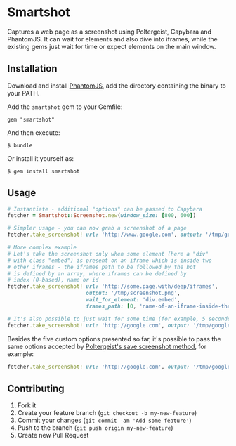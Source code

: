 # Smartshot

Captures a web page as a screenshot using Poltergeist, Capybara and PhantomJS.
It can wait for elements and also dive into iframes, while the existing gems
just wait for time or expect elements on the main window.

## Installation

Download and install [PhantomJS](http://phantomjs.org/),
add the directory containing the binary to your PATH.

Add the `smartshot` gem to your Gemfile:

    gem "smartshot"

And then execute:

    $ bundle

Or install it yourself as:

    $ gem install smartshot

## Usage

```rb
# Instantiate - additional "options" can be passed to Capybara
fetcher = Smartshot::Screenshot.new(window_size: [800, 600])

# Simpler usage - you can now grab a screenshot of a page
fetcher.take_screenshot! url: 'http://www.google.com', output: '/tmp/google.png'

# More complex example
# Let's take the screenshot only when some element (here a "div"
# with class "embed") is present on an iframe which is inside two
# other iframes - the iframes path to be followed by the bot
# is defined by an array, where iframes can be defined by
# index (0-based), name or id
fetcher.take_screenshot! url: 'http://some.page.with/deep/iframes',
                         output: '/tmp/screenshot.png',
                         wait_for_element: 'div.embed',
                         frames_path: [0, 'name-of-an-iframe-inside-the-first-iframe', 'id-of-an-iframe-inside-the-previous-one']

# It's also possible to just wait for some time (for example, 5 seconds)
fetcher.take_screenshot! url: 'http://google.com', output: '/tmp/google.png', sleep: 5
```

Besides the five custom options presented so far, it's possible to pass the same options accepted by
[Poltergeist's save screenshot method](https://github.com/teampoltergeist/poltergeist#taking-screenshots-with-some-extensions),
for example:

```rb
fetcher.take_screenshot! url: 'http://google.com', output: '/tmp/google.png', full: false, selector: '#myDiv .my-class p'
```

## Contributing

1. Fork it
2. Create your feature branch (`git checkout -b my-new-feature`)
3. Commit your changes (`git commit -am 'Add some feature'`)
4. Push to the branch (`git push origin my-new-feature`)
5. Create new Pull Request
